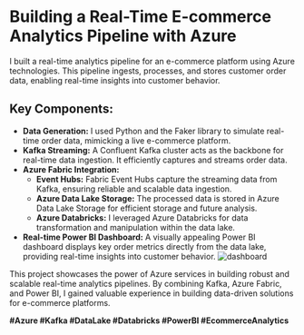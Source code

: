 # Building a Real-Time E-commerce Analytics Pipeline with Azure

I built a real-time analytics pipeline for an e-commerce platform using Azure technologies. This pipeline ingests, processes, and stores customer order data, enabling real-time insights into customer behavior.

## Key Components:

* **Data Generation:** I used Python and the Faker library to simulate real-time order data, mimicking a live e-commerce platform.
* **Kafka Streaming:** A Confluent Kafka cluster acts as the backbone for real-time data ingestion. It efficiently captures and streams order data.
* **Azure Fabric Integration:**
    * **Event Hubs:** Fabric Event Hubs capture the streaming data from Kafka, ensuring reliable and scalable data ingestion.
    * **Azure Data Lake Storage:** The processed data is stored in Azure Data Lake Storage for efficient storage and future analysis.
    * **Azure Databricks:** I leveraged Azure Databricks for data transformation and manipulation within the data lake.
* **Real-time Power BI Dashboard:** A visually appealing Power BI dashboard displays key order metrics directly from the data lake, providing real-time insights into customer behavior.
![dashboard](https://github.com/user-attachments/assets/01ab717e-68f0-4020-88d9-97d59e91b323)

This project showcases the power of Azure services in building robust and scalable real-time analytics pipelines. By combining Kafka, Azure Fabric, and Power BI, I gained valuable experience in building data-driven solutions for e-commerce platforms.

**#Azure #Kafka #DataLake #Databricks #PowerBI #EcommerceAnalytics**
